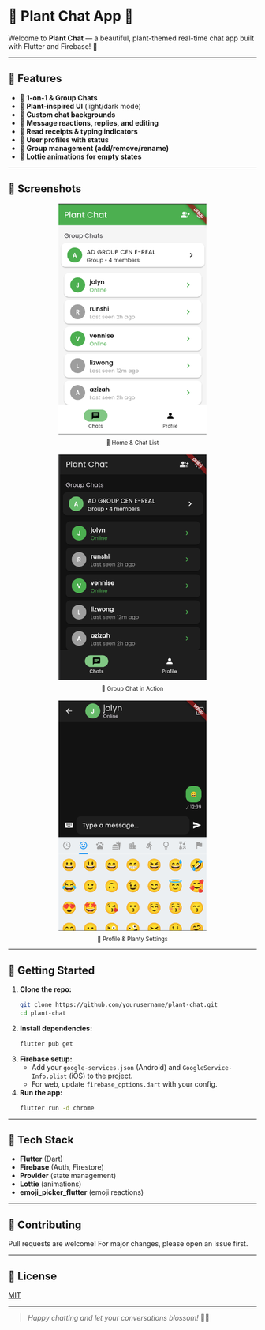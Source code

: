 # 🌱 Plant Chat App 🌿

Welcome to **Plant Chat** — a beautiful, plant-themed real-time chat app built with Flutter and Firebase! 🌼

---

## 🌻 Features

- 🌵 **1-on-1 & Group Chats**
- 🌿 **Plant-inspired UI** (light/dark mode)
- 🌸 **Custom chat backgrounds**
- 🌼 **Message reactions, replies, and editing**
- 🌱 **Read receipts & typing indicators**
- 🌳 **User profiles with status**
- 🌺 **Group management (add/remove/rename)**
- 🍃 **Lottie animations for empty states**

---

## 🌷 Screenshots

<div align="center">
  <img src="assets/page1.png" alt="Home Screen" width="300"/>
  <br><sub>🌱 Home & Chat List</sub>
  <br><br>
  <img src="assets/page2.png" alt="Group Chat" width="300"/>
  <br><sub>🌿 Group Chat in Action</sub>
  <br><br>
  <img src="assets/page3.png" alt="Profile Page" width="300"/>
  <br><sub>🌸 Profile & Planty Settings</sub>
</div>

---

## 🌵 Getting Started

1. **Clone the repo:**
   ```sh
   git clone https://github.com/yourusername/plant-chat.git
   cd plant-chat
   ```
2. **Install dependencies:**
   ```sh
   flutter pub get
   ```
3. **Firebase setup:**
   - Add your `google-services.json` (Android) and `GoogleService-Info.plist` (iOS) to the project.
   - For web, update `firebase_options.dart` with your config.
4. **Run the app:**
   ```sh
   flutter run -d chrome
   ```

---

## 🌼 Tech Stack
- **Flutter** (Dart)
- **Firebase** (Auth, Firestore)
- **Provider** (state management)
- **Lottie** (animations)
- **emoji_picker_flutter** (emoji reactions)

---

## 🌿 Contributing

Pull requests are welcome! For major changes, please open an issue first.

---

## 🌻 License

[MIT](LICENSE)

---

> _Happy chatting and let your conversations blossom!_ 🌱💬
